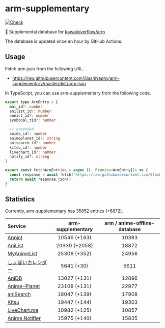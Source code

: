 # arm-supplementary

[![Check](https://github.com/SlashNephy/arm-supplementary/actions/workflows/check-node.yml/badge.svg)](https://github.com/SlashNephy/arm-supplementary/actions/workflows/check-node.yml)

💊 Supplemental database for [kawaiioverflow/arm](https://github.com/kawaiioverflow/arm)

The database is updated once an hour by GitHub Actions.

## Usage

Fetch arm.json from the following URL.

- https://raw.githubusercontent.com/SlashNephy/arm-supplementary/master/dist/arm.json

In TypeScript, you can use arm-supplementary from the following code.

```TypeScript
export type ArmEntry = {
  mal_id?: number
  anilist_id?: number
  annict_id?: number
  syobocal_tid?: number

  // extended
  anidb_id?: number
  animeplanet_id?: string
  anisearch_id?: number
  kitsu_id?: number
  livechart_id?: number
  notify_id?: string
}

export const fetchArmEntries = async (): Promise<ArmEntry[]> => {
  const response = await fetch('https://raw.githubusercontent.com/SlashNephy/arm-supplementary/master/dist/arm.json')
  return await response.json()
}
```

## Statistics

Currently, arm-supplementary has 35852 entries (+6872).

| Service                                     | arm-supplementary | arm / anime-offline-database |
| :------------------------------------------ | :---------------: | :--------------------------: |
| [Annict](https://annict.com)                |   10546 (+163)    |            10383             |
| [AniList](https://anilist.co)               |   20930 (+2058)   |            18872             |
| [MyAnimeList](https://myanimelist.net)      |   25308 (+352)    |            24956             |
| [しょぼいカレンダー](https://cal.syoboi.jp) |    5641 (+30)     |             5611             |
| [AniDB](https://anidb.net)                  |   13027 (+131)    |            12896             |
| [Anime-Planet](https://anime-planet.com)    |   23108 (+131)    |            22977             |
| [aniSearch](https://anisearch.com)          |   18047 (+139)    |            17908             |
| [Kitsu](https://kitsu.io)                   |   19447 (+144)    |            19303             |
| [LiveChart.me](https://livechart.me)        |   10982 (+125)    |            10857             |
| [Anime Notifier](https://notify.moe)        |   15975 (+140)    |            15835             |
